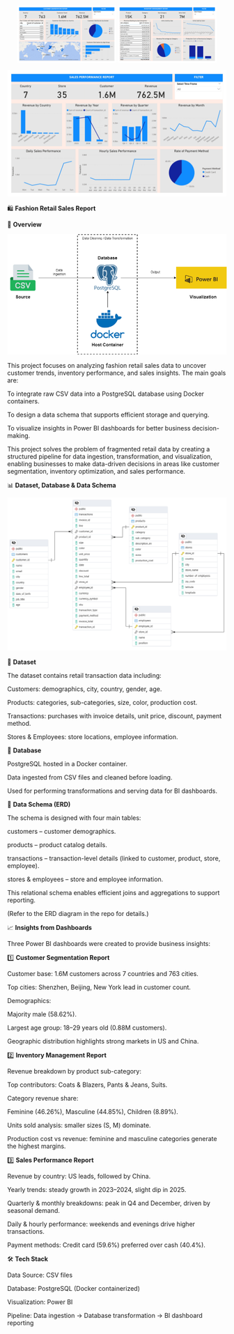 <p align="center">
  <img src="images/customer_report.jpg" alt="Customer Report" width=45%/>
  <img src="images/inventory_report.jpg" alt="Inventory Report" width=45%/>
</p>

![Sales Report](images/sales_report.jpg)

🛍️ **Fashion Retail Sales Report**

📌 **Overview**

![Diagram](images/workflow_diagrampng.png)

This project focuses on analyzing fashion retail sales data to uncover customer trends, inventory performance, and sales insights.
The main goals are:

To integrate raw CSV data into a PostgreSQL database using Docker containers.

To design a data schema that supports efficient storage and querying.

To visualize insights in Power BI dashboards for better business decision-making.

This project solves the problem of fragmented retail data by creating a structured pipeline for data ingestion, transformation, and visualization, enabling businesses to make data-driven decisions in areas like customer segmentation, inventory optimization, and sales performance.

📊 **Dataset, Database & Data Schema**

![Schema](images/Schema.png)

🔹 **Dataset**

The dataset contains retail transaction data including:

Customers: demographics, city, country, gender, age.

Products: categories, sub-categories, size, color, production cost.

Transactions: purchases with invoice details, unit price, discount, payment method.

Stores & Employees: store locations, employee information.

🔹 **Database**

PostgreSQL hosted in a Docker container.

Data ingested from CSV files and cleaned before loading.

Used for performing transformations and serving data for BI dashboards.

🔹 **Data Schema (ERD)**

The schema is designed with four main tables:

customers – customer demographics.

products – product catalog details.

transactions – transaction-level details (linked to customer, product, store, employee).

stores & employees – store and employee information.

This relational schema enables efficient joins and aggregations to support reporting.

(Refer to the ERD diagram in the repo for details.)

📈 **Insights from Dashboards**

Three Power BI dashboards were created to provide business insights:

1️⃣ **Customer Segmentation Report**

Customer base: 1.6M customers across 7 countries and 763 cities.

Top cities: Shenzhen, Beijing, New York lead in customer count.

Demographics:

Majority male (58.62%).

Largest age group: 18–29 years old (0.88M customers).

Geographic distribution highlights strong markets in US and China.

2️⃣ **Inventory Management Report**

Revenue breakdown by product sub-category:

Top contributors: Coats & Blazers, Pants & Jeans, Suits.

Category revenue share:

Feminine (46.26%), Masculine (44.85%), Children (8.89%).

Units sold analysis: smaller sizes (S, M) dominate.

Production cost vs revenue: feminine and masculine categories generate the highest margins.

3️⃣ **Sales Performance Report**

Revenue by country: US leads, followed by China.

Yearly trends: steady growth in 2023–2024, slight dip in 2025.

Quarterly & monthly breakdowns: peak in Q4 and December, driven by seasonal demand.

Daily & hourly performance: weekends and evenings drive higher transactions.

Payment methods: Credit card (59.6%) preferred over cash (40.4%).

🛠️ **Tech Stack**

Data Source: CSV files

Database: PostgreSQL (Docker containerized)

Visualization: Power BI


Pipeline: Data ingestion → Database transformation → BI dashboard reporting
